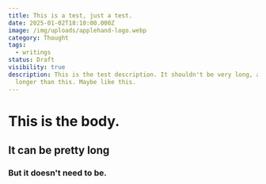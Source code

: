 ```yaml
---
title: This is a test, just a test.
date: 2025-01-02T18:10:00.000Z
image: /img/uploads/applehand-logo.webp
category: Thought
tags:
  - writings
status: Draft
visibility: true
description: This is the test description. It shouldn't be very long, a bit
  longer than this. Maybe like this.
---
```

# This is the body.

## It can be pretty long

### But it doesn't need to be.
